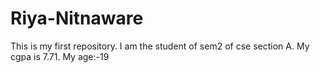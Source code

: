 # Riya-Nitnaware
This is my first repository.
I am the student of sem2 of cse section A.
My cgpa is 7.71.
My age:-19
